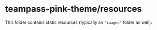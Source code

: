 # teampass-pink-theme/resources

This folder contains static resources (typically an `"images"` folder as well).
